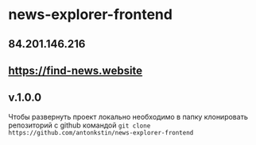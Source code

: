 # news-explorer-frontend

## 84.201.146.216
## https://find-news.website

## v.1.0.0

Чтобы развернуть проект локально необходимо в папку
клонировать репозиторий с github командой 
`git clone https://github.com/antonkstin/news-explorer-frontend`
